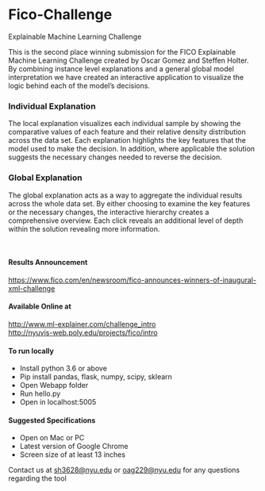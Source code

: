 # Fico-Challenge
Explainable Machine Learning Challenge

This is the second place winning submission for the FICO Explainable Machine Learning Challenge created by Oscar Gomez and Steffen Holter. By combining instance level explanations and a general global model interpretation we have created an interactive application to visualize the logic behind each of the model’s decisions.

### Individual Explanation
The local explanation visualizes each individual sample by showing the comparative values of each feature and their relative density distribution across the data set. Each explanation highlights the key features that the model used to make the decision. In addition, where applicable the solution suggests the necessary changes needed to reverse the decision. 

### Global Explanation
The global explanation acts as a way to aggregate the individual results across the whole data set. By either choosing to examine the key features or the necessary changes, the interactive hierarchy creates a comprehensive overview. Each click reveals an additional level of depth within the solution revealing more information.

<br/>

#### Results Announcement
https://www.fico.com/en/newsroom/fico-announces-winners-of-inaugural-xml-challenge

#### Available Online at
http://www.ml-explainer.com/challenge_intro
<br/>
http://nyuvis-web.poly.edu/projects/fico/intro

#### To run locally
* Install python 3.6 or above
* Pip install pandas, flask, numpy, scipy, sklearn
* Open Webapp folder
* Run hello.py
* Open in localhost:5005

#### Suggested Specifications
* Open on Mac or PC
* Latest version of Google Chrome
* Screen size of at least 13 inches

Contact us at sh3628@nyu.edu or oag229@nyu.edu for any questions regarding the tool
